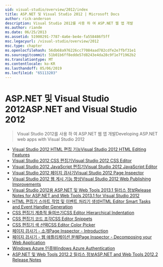```yaml
---
uid: visual-studio/overview/2012/index
title: ASP.NET 및 Visual Studio 2012 | Microsoft Docs
author: rick-anderson
description: Visual Studio 2012를 사용 하 여 ASP.NET 웹 앱 개발
ms.author: riande
ms.date: 06/25/2013
ms.assetid: 51900291-7787-4a6e-be4e-fa558486f5ff
msc.legacyurl: /visual-studio/overview/2012
msc.type: chapter
ms.openlocfilehash: 56db68a976226cc77084aad782cdfe2e7fbf31e1
ms.sourcegitcommit: 51b01b6ff8edde57d8243e4da28c9f1e7f1962b2
ms.translationtype: MT
ms.contentlocale: ko-KR
ms.lasthandoff: 05/06/2019
ms.locfileid: "65113203"
---
```

# <a name="aspnet-and-visual-studio-2012"></a><span data-ttu-id="58b00-103">ASP.NET 및 Visual Studio 2012</span><span class="sxs-lookup"><span data-stu-id="58b00-103">ASP.NET and Visual Studio 2012</span></span>

> <span data-ttu-id="58b00-104">Visual Studio 2012를 사용 하 여 ASP.NET 웹 앱 개발</span><span class="sxs-lookup"><span data-stu-id="58b00-104">Developing ASP.NET web apps with Visual Studio 2012</span></span>

- [<span data-ttu-id="58b00-105">Visual Studio 2012 HTML 편집 기능</span><span class="sxs-lookup"><span data-stu-id="58b00-105">Visual Studio 2012 HTML Editing Features</span></span>](visual-studio-2012-html-editing-features.md)
- [<span data-ttu-id="58b00-106">Visual Studio 2012 CSS 편집기</span><span class="sxs-lookup"><span data-stu-id="58b00-106">Visual Studio 2012 CSS Editor</span></span>](visual-studio-2012-css-editor.md)
- [<span data-ttu-id="58b00-107">Visual Studio 2012 JavaScript 편집기</span><span class="sxs-lookup"><span data-stu-id="58b00-107">Visual Studio 2012 JavaScript Editor</span></span>](visual-studio-2012-javascript-editor.md)
- [<span data-ttu-id="58b00-108">Visual Studio 2012 페이지 검사기</span><span class="sxs-lookup"><span data-stu-id="58b00-108">Visual Studio 2012 Page Inspector</span></span>](visual-studio-2012-page-inspector.md)
- [<span data-ttu-id="58b00-109">Visual Studio 2012 웹 게시 기능 향상</span><span class="sxs-lookup"><span data-stu-id="58b00-109">Visual Studio 2012 Web Publishing Improvements</span></span>](visual-studio-2012-web-publishing-improvements.md)
- [<span data-ttu-id="58b00-110">Visual Studio 2012용 ASP.NET 및 Web Tools 2013.1 릴리스 정보</span><span class="sxs-lookup"><span data-stu-id="58b00-110">Release Notes for ASP.NET and Web Tools 2013.1 for Visual Studio 2012</span></span>](aspnet-and-web-tools-20131-for-visual-studio-2012.md)
- [<span data-ttu-id="58b00-111">HTML 편집기 스마트 작업 및 이벤트 처리기 생성</span><span class="sxs-lookup"><span data-stu-id="58b00-111">HTML Editor Smart Tasks and Event Handler Generation</span></span>](visual-studio-vnext-videos-html-editor-smart-tasks-and-event-handler-generation.md)
- [<span data-ttu-id="58b00-112">CSS 편집기 계층적 들여쓰기</span><span class="sxs-lookup"><span data-stu-id="58b00-112">CSS Editor Hierarchical Indentation</span></span>](visual-studio-vnext-videos-css-editor-hierarchical-indentation.md)
- [<span data-ttu-id="58b00-113">CSS 편집기 코드 조각</span><span class="sxs-lookup"><span data-stu-id="58b00-113">CSS Editor Snippets</span></span>](visual-studio-vnext-videos-css-editor-snippets.md)
- [<span data-ttu-id="58b00-114">CSS 편집기 색 선택</span><span class="sxs-lookup"><span data-stu-id="58b00-114">CSS Editor Color Picker</span></span>](visual-studio-vnext-videos-css-editor-color-picker.md)
- [<span data-ttu-id="58b00-115">페이지 검사기 - 소개</span><span class="sxs-lookup"><span data-stu-id="58b00-115">Page Inspector - Introduction</span></span>](visual-studio-vnext-videos-page-inspector-introduction.md)
- [<span data-ttu-id="58b00-116">페이지 검사기 - 웹 애플리케이션 분해</span><span class="sxs-lookup"><span data-stu-id="58b00-116">Page Inspector - Decomposing your Web Application</span></span>](visual-studio-vnext-videos-page-inspector-decomposing-your-web-application.md)
- [<span data-ttu-id="58b00-117">Windows Azure 인증</span><span class="sxs-lookup"><span data-stu-id="58b00-117">Windows Azure Authentication</span></span>](windows-azure-authentication.md)
- [<span data-ttu-id="58b00-118">ASP.NET 및 Web Tools 2012.2 릴리스 정보</span><span class="sxs-lookup"><span data-stu-id="58b00-118">ASP.NET and Web Tools 2012.2 Release Notes</span></span>](aspnet-and-web-tools-20122-release-notes-rtw.md)
